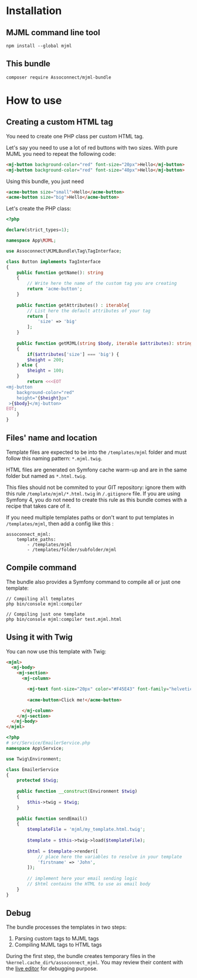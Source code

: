 Installation
============

MJML command line tool
----------------------

```console
npm install --global mjml
```

This bundle
-----------

```console
composer require Assoconnect/mjml-bundle
```

How to use
==========

Creating a custom HTML tag
------------------------

You need to create one PHP class per custom HTML tag.

Let's say you need to use a lot of red buttons with two sizes. With pure MJML you need to repeat the following code:

```html
<mj-button background-color="red" font-size="20px">Hello</mj-button>
<mj-button background-color="red" font-size="40px">Hello</mj-button>
```

Using this bundle, you just need
```html
<acme-button size="small">Hello</acme-button>
<acme-button size="big">Hello</acme-button>
```

Let's create the PHP class:

```php
<?php

declare(strict_types=1);

namespace App\MJML;

use Assoconnect\MJMLBundle\Tag\TagInterface;

class Button implements TagInterface
{
    public function getName(): string 
    {
        // Write here the name of the custom tag you are creating
        return 'acme-button';
    }
    
    public function getAttributes() : iterable{
        // List here the default attributes of your tag
        return [
            'size' => 'big'
        ];
    }
    
    public function getMJML(string $body, iterable $attributes): string
    {
        if($attributes['size'] === 'big') {
	    $height = 200;
	} else {
	    $height = 100;
	}
        return <<<EOT
<mj-button
    background-color="red"
    height="{$height}px"
 >{$body}</mj-button>
EOT;
    }
}
```

Files' name and location
------------------------

Template files are expected to be into the `/templates/mjml` folder and must follow this naming pattern: `*.mjml.twig`.

HTML files are generated on Symfony cache warm-up and are in the same folder but named as `*.html.twig`.

This files should not be commited to your GIT repository: ignore them with this rule `/template/mjml/*.html.twig` in `/.gitignore` file.
If you are using Symfony 4, you do not need to create this rule as this bundle comes with a recipe that takes care of it.

If you need multiple templates paths or don't want to put templates in `/templates/mjml`, then add a config like this :
```
assoconnect_mjml:
    template_paths:
        - /templates/mjml
        - /templates/folder/subfolder/mjml
```
Compile command
---------------

The bundle also provides a Symfony command to compile all or just one template:

```console
// Compiling all templates
php bin/console mjml:compiler

// Compiling just one template
php bin/console mjml:compiler test.mjml.html
```

Using it with Twig
------------------

You can now use this template with Twig:

```html
<mjml>
  <mj-body>
    <mj-section>
      <mj-column>

        <mj-text font-size="20px" color="#F45E43" font-family="helvetica">Hello World</mj-text>
		
		<acme-button>Click me!</acme-button>

      </mj-column>
    </mj-section>
  </mj-body>
</mjml>
```

```php
<?php
# src/Service/EmailerService.php
namespace App\Service;

use Twig\Environment;

class EmailerService
{
	protected $twig;
	
	public function __construct(Environment $twig)
	{
		$this->twig = $twig;
	}
	
	public function sendEmail()
	{
		$templateFile = 'mjml/my_template.html.twig';
		
		$template = $this->twig->load($templateFile);
		
		$html = $template->render([
			// place here the variables to resolve in your template
			'firstname' => 'John',
		]);
		
		// implement here your email sending logic
		// $html contains the HTML to use as email body
	}
}
```

Debug
-----

The bundle processes the templates in two steps:
1. Parsing custom tags to MJML tags
2. Compiling MJML tags to HTML tags

During the first step, the bundle creates temporary files in the `%kernel.cache_dir%/assoconnect_mjml`. You may review their content with the [live editor](https://mjml.io/try-it-live) for debugging purpose. 
